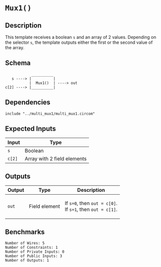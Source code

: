# `Mux1()`

## Description

This template receives a boolean `s` and an array of 2 values. Depending on the selector `s`, the template outputs either the first or the second value of the array.

## Schema

```
            __________     
   s ----> |          |
           |  Mux1()  | ----> out
c[2] ----> |__________|     
```

## Dependencies

```
include "../multi_mux1/multi_mux1.circom"
```

## Expected Inputs

| Input           | Type           |
| -------------   | -------------  | 
| `s`             | Boolean        |
| `c[2]`          | Array with 2 field elements  |


## Outputs

| Output        | Type           | Description     |
| ------------- | -------------  | ----------      | 
| `out`         | Field element  | </p>If `s=0`, then `out = c[0]`.<br>If `s=1`, then `out = c[1]`.</p> |

## Benchmarks 

```
Number of Wires: 5
Number of Constraints: 1
Number of Private Inputs: 0
Number of Public Inputs: 3
Number of Outputs: 1
```